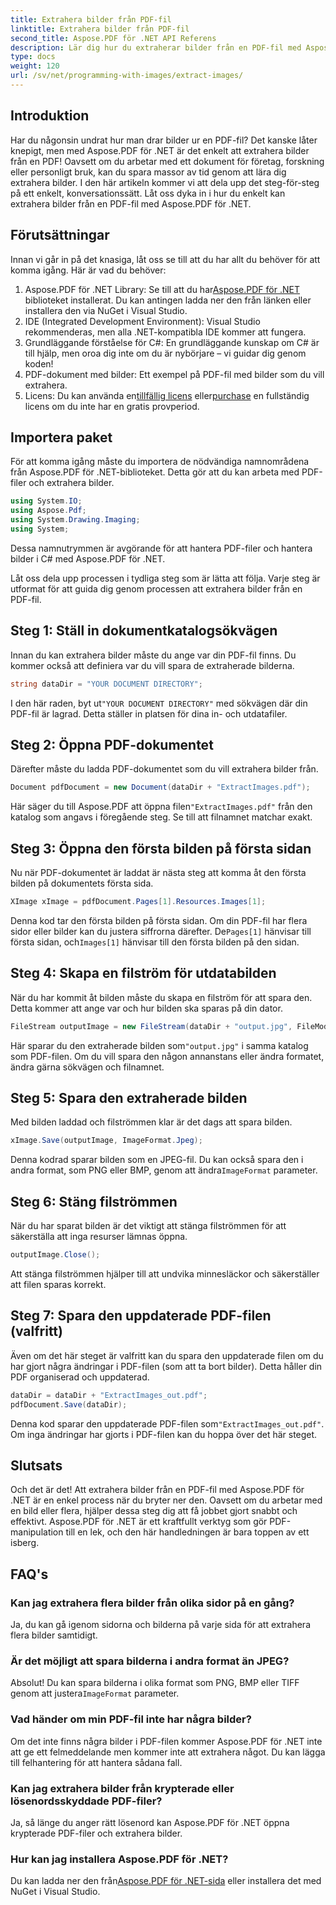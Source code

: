 ```yaml
---
title: Extrahera bilder från PDF-fil
linktitle: Extrahera bilder från PDF-fil
second_title: Aspose.PDF för .NET API Referens
description: Lär dig hur du extraherar bilder från en PDF-fil med Aspose.PDF för .NET med denna steg-för-steg-guide. Kom igång med enkla instruktioner.
type: docs
weight: 120
url: /sv/net/programming-with-images/extract-images/
---
```

## Introduktion

Har du någonsin undrat hur man drar bilder ur en PDF-fil? Det kanske låter knepigt, men med Aspose.PDF för .NET är det enkelt att extrahera bilder från en PDF! Oavsett om du arbetar med ett dokument för företag, forskning eller personligt bruk, kan du spara massor av tid genom att lära dig extrahera bilder. I den här artikeln kommer vi att dela upp det steg-för-steg på ett enkelt, konversationssätt. Låt oss dyka in i hur du enkelt kan extrahera bilder från en PDF-fil med Aspose.PDF för .NET.

## Förutsättningar

Innan vi går in på det knasiga, låt oss se till att du har allt du behöver för att komma igång. Här är vad du behöver:

1.  Aspose.PDF för .NET Library: Se till att du har[Aspose.PDF för .NET](https://releases.aspose.com/pdf/net/) biblioteket installerat. Du kan antingen ladda ner den från länken eller installera den via NuGet i Visual Studio.
2. IDE (Integrated Development Environment): Visual Studio rekommenderas, men alla .NET-kompatibla IDE kommer att fungera.
3. Grundläggande förståelse för C#: En grundläggande kunskap om C# är till hjälp, men oroa dig inte om du är nybörjare – vi guidar dig genom koden!
4. PDF-dokument med bilder: Ett exempel på PDF-fil med bilder som du vill extrahera.
5.  Licens: Du kan använda en[tillfällig licens](https://köpa.aspose.com/temporary-license/) eller[purchase](https://purchase.aspose.com/buy) en fullständig licens om du inte har en gratis provperiod.

## Importera paket

För att komma igång måste du importera de nödvändiga namnområdena från Aspose.PDF för .NET-biblioteket. Detta gör att du kan arbeta med PDF-filer och extrahera bilder.

```csharp
using System.IO;
using Aspose.Pdf;
using System.Drawing.Imaging;
using System;
```

Dessa namnutrymmen är avgörande för att hantera PDF-filer och hantera bilder i C# med Aspose.PDF för .NET.

Låt oss dela upp processen i tydliga steg som är lätta att följa. Varje steg är utformat för att guida dig genom processen att extrahera bilder från en PDF-fil.

## Steg 1: Ställ in dokumentkatalogsökvägen

Innan du kan extrahera bilder måste du ange var din PDF-fil finns. Du kommer också att definiera var du vill spara de extraherade bilderna.

```csharp
string dataDir = "YOUR DOCUMENT DIRECTORY";
```

 I den här raden, byt ut`"YOUR DOCUMENT DIRECTORY"` med sökvägen där din PDF-fil är lagrad. Detta ställer in platsen för dina in- och utdatafiler.

## Steg 2: Öppna PDF-dokumentet

Därefter måste du ladda PDF-dokumentet som du vill extrahera bilder från.

```csharp
Document pdfDocument = new Document(dataDir + "ExtractImages.pdf");
```

 Här säger du till Aspose.PDF att öppna filen`"ExtractImages.pdf"` från den katalog som angavs i föregående steg. Se till att filnamnet matchar exakt.

## Steg 3: Öppna den första bilden på första sidan

Nu när PDF-dokumentet är laddat är nästa steg att komma åt den första bilden på dokumentets första sida.

```csharp
XImage xImage = pdfDocument.Pages[1].Resources.Images[1];
```

 Denna kod tar den första bilden på första sidan. Om din PDF-fil har flera sidor eller bilder kan du justera siffrorna därefter. De`Pages[1]` hänvisar till första sidan, och`Images[1]` hänvisar till den första bilden på den sidan.

## Steg 4: Skapa en filström för utdatabilden

När du har kommit åt bilden måste du skapa en filström för att spara den. Detta kommer att ange var och hur bilden ska sparas på din dator.

```csharp
FileStream outputImage = new FileStream(dataDir + "output.jpg", FileMode.Create);
```

 Här sparar du den extraherade bilden som`"output.jpg"` i samma katalog som PDF-filen. Om du vill spara den någon annanstans eller ändra formatet, ändra gärna sökvägen och filnamnet.

## Steg 5: Spara den extraherade bilden

Med bilden laddad och filströmmen klar är det dags att spara bilden.

```csharp
xImage.Save(outputImage, ImageFormat.Jpeg);
```

 Denna kodrad sparar bilden som en JPEG-fil. Du kan också spara den i andra format, som PNG eller BMP, genom att ändra`ImageFormat` parameter.

## Steg 6: Stäng filströmmen

När du har sparat bilden är det viktigt att stänga filströmmen för att säkerställa att inga resurser lämnas öppna.

```csharp
outputImage.Close();
```

Att stänga filströmmen hjälper till att undvika minnesläckor och säkerställer att filen sparas korrekt.

## Steg 7: Spara den uppdaterade PDF-filen (valfritt)

Även om det här steget är valfritt kan du spara den uppdaterade filen om du har gjort några ändringar i PDF-filen (som att ta bort bilder). Detta håller din PDF organiserad och uppdaterad.

```csharp
dataDir = dataDir + "ExtractImages_out.pdf";
pdfDocument.Save(dataDir);
```

 Denna kod sparar den uppdaterade PDF-filen som`"ExtractImages_out.pdf"`. Om inga ändringar har gjorts i PDF-filen kan du hoppa över det här steget.

## Slutsats

Och det är det! Att extrahera bilder från en PDF-fil med Aspose.PDF för .NET är en enkel process när du bryter ner den. Oavsett om du arbetar med en bild eller flera, hjälper dessa steg dig att få jobbet gjort snabbt och effektivt. Aspose.PDF för .NET är ett kraftfullt verktyg som gör PDF-manipulation till en lek, och den här handledningen är bara toppen av ett isberg. 

## FAQ's

### Kan jag extrahera flera bilder från olika sidor på en gång?
Ja, du kan gå igenom sidorna och bilderna på varje sida för att extrahera flera bilder samtidigt.

### Är det möjligt att spara bilderna i andra format än JPEG?
 Absolut! Du kan spara bilderna i olika format som PNG, BMP eller TIFF genom att justera`ImageFormat` parameter.

### Vad händer om min PDF-fil inte har några bilder?
Om det inte finns några bilder i PDF-filen kommer Aspose.PDF för .NET inte att ge ett felmeddelande men kommer inte att extrahera något. Du kan lägga till felhantering för att hantera sådana fall.

### Kan jag extrahera bilder från krypterade eller lösenordsskyddade PDF-filer?
Ja, så länge du anger rätt lösenord kan Aspose.PDF för .NET öppna krypterade PDF-filer och extrahera bilder.

### Hur kan jag installera Aspose.PDF för .NET?
 Du kan ladda ner den från[Aspose.PDF för .NET-sida](https://releases.aspose.com/pdf/net/) eller installera det med NuGet i Visual Studio.